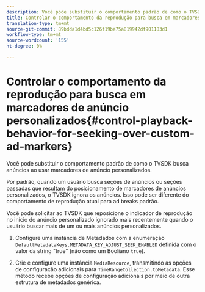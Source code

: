```yaml
---
description: Você pode substituir o comportamento padrão de como o TVSDK busca anúncios ao usar marcadores de anúncio personalizados.
title: Controlar o comportamento da reprodução para busca em marcadores de anúncios personalizados
translation-type: tm+mt
source-git-commit: 89bdda1d4bd5c126f19ba75a819942df901183d1
workflow-type: tm+mt
source-wordcount: '155'
ht-degree: 0%

---
```



# Controlar o comportamento da reprodução para busca em marcadores de anúncio personalizados{#control-playback-behavior-for-seeking-over-custom-ad-markers}

Você pode substituir o comportamento padrão de como o TVSDK busca anúncios ao usar marcadores de anúncio personalizados.

Por padrão, quando um usuário busca seções de anúncios ou seções passadas que resultam do posicionamento de marcadores de anúncios personalizados, o TVSDK ignora os anúncios. Isso pode ser diferente do comportamento de reprodução atual para ad breaks padrão.

Você pode solicitar ao TVSDK que reposicione o indicador de reprodução no início do anúncio personalizado ignorado mais recentemente quando o usuário buscar mais de um ou mais anúncios personalizados.

1. Configure uma instância de Metadados com a enumeração `DefaultMetadataKeys.METADATA_KEY_ADJUST_SEEK_ENABLED` definida com o valor da string &quot;true&quot; (não como um Booliano `true`).

1. Crie e configure uma instância `MediaResource`, transmitindo as opções de configuração adicionais para `TimeRangeCollection.toMetadata`. Esse método recebe opções de configuração adicionais por meio de outra estrutura de metadados genérica.

